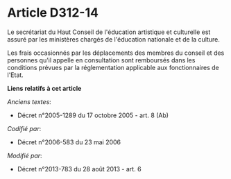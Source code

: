 # Article D312-14

Le secrétariat du Haut Conseil de l'éducation artistique et culturelle est assuré par les ministères chargés de l'éducation
nationale et de la culture. 

Les frais occasionnés par les déplacements des membres du conseil et des personnes qu'il appelle en consultation sont
remboursés dans les conditions prévues par la réglementation applicable aux fonctionnaires de l'Etat.

**Liens relatifs à cet article**

_Anciens textes_:

  - Décret n°2005-1289 du 17 octobre 2005 - art. 8 (Ab)

_Codifié par_:

  - Décret n°2006-583 du 23 mai 2006

_Modifié par_:

  - Décret n°2013-783 du 28 août 2013 - art. 6

